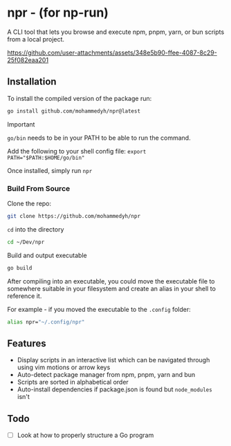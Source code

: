  # npr - (for np-run)

A CLI tool that lets you browse and execute npm, pnpm, yarn, or bun scripts from a local project.

https://github.com/user-attachments/assets/348e5b90-ffee-4087-8c29-25f082eaa201

## Installation

To install the compiled version of the package run:

```sh
go install github.com/mohammedyh/npr@latest
```

> [!IMPORTANT]  
> `go/bin` needs to be in your PATH to be able to run the command.
> 
> Add the following to your shell config file: `export PATH="$PATH:$HOME/go/bin"`

Once installed, simply run `npr`

### Build From Source

Clone the repo:

```sh
git clone https://github.com/mohammedyh/npr
```

`cd` into the directory

```sh
cd ~/Dev/npr
```

Build and output executable

```sh
go build
```

After compiling into an executable, you could move the executable file to somewhere suitable in your filesystem and create an alias in your shell to reference it.

For example - if you moved the executable to the `.config` folder:

```sh
alias npr="~/.config/npr"
```

## Features

- Display scripts in an interactive list which can be navigated through using vim motions or arrow keys
- Auto-detect package manager from npm, pnpm, yarn and bun
- Scripts are sorted in alphabetical order
- Auto-install dependencies if package.json is found but `node_modules` isn't


## Todo

- [ ] Look at how to properly structure a Go program
